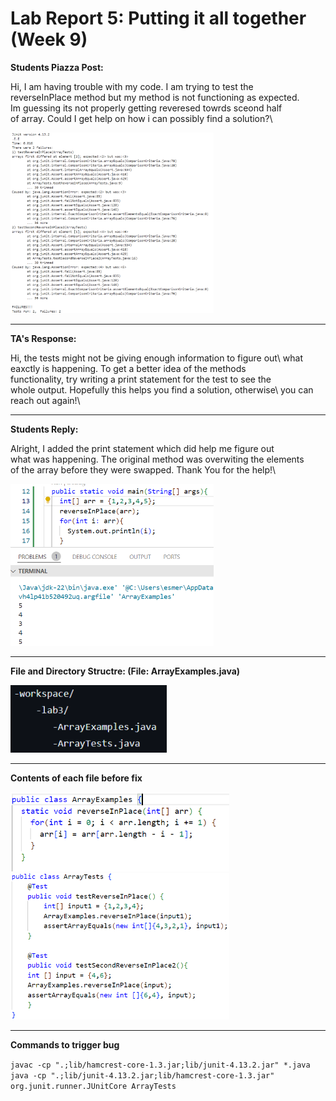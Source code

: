 # Lab Report 5: Putting it all together (Week 9)

 **Students Piazza Post:**
 
Hi, I am having trouble with my code. I am trying to test the\
reverseInPlace method but my method is not functioning as expected.\
Im guessing its not properly getting reveresed towrds sceond half\
of array. Could I get help on how i can possibly find a solution?\

  <img src="student_piazza-post.png" alt="Test Results" width="325"/>

---

**TA's Response:**

Hi, the tests might not be giving enough information to figure out\ 
what eaxctly is happening. To get a better idea of the methods\
functionality, try writing a print statement for the test to see the\
whole output. Hopefully this helps you find a solution, otherwise\ 
you can reach out again!\

---

**Students Reply:**
    
Alright, I added the print statement which did help me figure out\
what was happening. The original method was overwiting the elements\
of the array before they were swapped. Thank You for the help!\

 <img src="feedback-ss.png" alt=" " width="325"/>

 ---
 **File and Directory Structre: (File: ArrayExamples.java)**

<img src="filestructre.png" alt=" " width="250"/>

---

**Contents of each file before fix**

<img src="before11.png" alt=" " width="350"/>

<img src="beforetest2.png" alt=" " width="350"/>

---

**Commands to trigger bug**

`javac -cp ".;lib/hamcrest-core-1.3.jar;lib/junit-4.13.2.jar" *.java`\
`java -cp ".;lib/junit-4.13.2.jar;lib/hamcrest-core-1.3.jar" org.junit.runner.JUnitCore ArrayTests`




         

    


  


  
    
